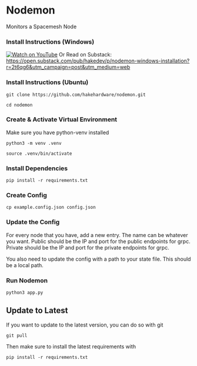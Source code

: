 # Nodemon
Monitors a Spacemesh Node

### Install Instructions (Windows)
[![Watch on YouTube](https://img.youtube.com/vi/D2zGGUIPrOo/0.jpg)](https://www.youtube.com/watch?v=D2zGGUIPrOo)
Or Read on Substack: https://open.substack.com/pub/hakedev/p/nodemon-windows-installation?r=2t6qg6&utm_campaign=post&utm_medium=web

### Install Instructions (Ubuntu)

```
git clone https://github.com/hakehardware/nodemon.git
```

```
cd nodemon
```

### Create & Activate Virtual Environment
Make sure you have python-venv installed

```
python3 -m venv .venv
```

```
source .venv/bin/activate
```

### Install Dependencies
```
pip install -r requirements.txt
```

### Create Config
```
cp example.config.json config.json
```

### Update the Config
For every node that you have, add a new entry. The name can be whatever you want. Public should be the IP and port for the public endpoints for grpc. Private should be the IP and port for the private endpoints for grpc.

You also need to update the config with a path to your state file. This should be a local path. 

### Run Nodemon
```
python3 app.py
```
## Update to Latest
If you want to update to the latest version, you can do so with git
```
git pull
```

Then make sure to install the latest requirements with 
```
pip install -r requirements.txt
```
